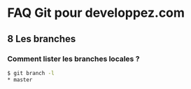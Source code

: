 # FAQ Git pour developpez.com

## 8 Les branches

### Comment lister les branches locales ?

```bash
$ git branch -l
* master
```

